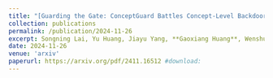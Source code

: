 ```yaml
---
title: "[Guarding the Gate: ConceptGuard Battles Concept-Level Backdoors in Concept Bottleneck Models](https://doi.org/10.48550/arXiv.2411.16512)"
collection: publications
permalink: /publication/2024-11-26
excerpt: Songning Lai, Yu Huang, Jiayu Yang, **Gaoxiang Huang**, Wenshuo Chen, Yutao Yue
date: 2024-11-26
venue: 'arxiv'
paperurl: https://arxiv.org/pdf/2411.16512 #download:
---
```


<!-- [Download paper here](http://gaoxiang-huang.github.io/files/paper3.pdf) -->
<!-- Recommended citation: @misc{lai2024guardinggateconceptguardbattles,
      title={Guarding the Gate: ConceptGuard Battles Concept-Level Backdoors in Concept Bottleneck Models}, 
      author={Songning Lai and Yu Huang and Jiayu Yang and Gaoxiang Huang and Wenshuo Chen and Yutao Yue},
      year={2024},
      eprint={2411.16512},
      archivePrefix={arXiv},
      primaryClass={cs.CR},
      url={https://arxiv.org/abs/2411.16512}, 
}
 -->
